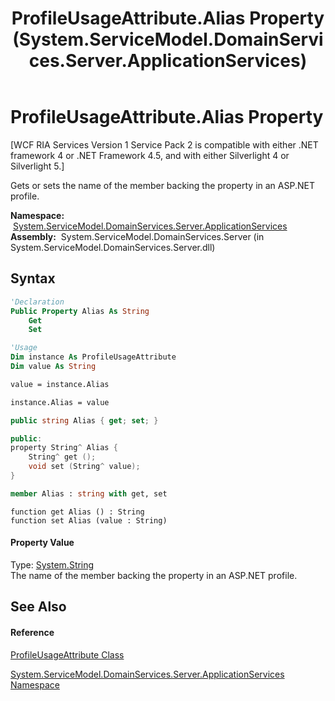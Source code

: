 ﻿---
title: ProfileUsageAttribute.Alias Property  (System.ServiceModel.DomainServices.Server.ApplicationServices)
TOCTitle: Alias Property
ms:assetid: P:System.ServiceModel.DomainServices.Server.ApplicationServices.ProfileUsageAttribute.Alias
ms:mtpsurl: https://msdn.microsoft.com/en-us/library/system.servicemodel.domainservices.server.applicationservices.profileusageattribute.alias(v=VS.91)
ms:contentKeyID: 28755768
ms.date: 01/27/2012
mtps_version: v=VS.91
f1_keywords:
- System.ServiceModel.DomainServices.Server.ApplicationServices.ProfileUsageAttribute.Alias
- System.ServiceModel.DomainServices.Server.ApplicationServices.ProfileUsageAttribute.get_Alias
- System.ServiceModel.DomainServices.Server.ApplicationServices.ProfileUsageAttribute.set_Alias
dev_langs:
- CSharp
- JScript
- VB
- FSharp
- c++
api_location:
- System.ServiceModel.DomainServices.Server.dll
api_name:
- System.ServiceModel.DomainServices.Server.ApplicationServices.ProfileUsageAttribute.Alias
- System.ServiceModel.DomainServices.Server.ApplicationServices.ProfileUsageAttribute.get_Alias
- System.ServiceModel.DomainServices.Server.ApplicationServices.ProfileUsageAttribute.set_Alias
api_type:
- Managed
topic_type:
- apiref
- kbSyntax
product_family_name: VS
ROBOTS: INDEX,FOLLOW
---

# ProfileUsageAttribute.Alias Property

\[WCF RIA Services Version 1 Service Pack 2 is compatible with either .NET framework 4 or .NET Framework 4.5, and with either Silverlight 4 or Silverlight 5.\]

Gets or sets the name of the member backing the property in an ASP.NET profile.

**Namespace:**  [System.ServiceModel.DomainServices.Server.ApplicationServices](ff422719\(v=vs.91\).md)  
**Assembly:**  System.ServiceModel.DomainServices.Server (in System.ServiceModel.DomainServices.Server.dll)

## Syntax

``` vb
'Declaration
Public Property Alias As String
    Get
    Set
```

``` vb
'Usage
Dim instance As ProfileUsageAttribute
Dim value As String

value = instance.Alias

instance.Alias = value
```

``` csharp
public string Alias { get; set; }
```

``` c++
public:
property String^ Alias {
    String^ get ();
    void set (String^ value);
}
```

``` fsharp
member Alias : string with get, set
```

``` jscript
function get Alias () : String
function set Alias (value : String)
```

#### Property Value

Type: [System.String](https://msdn.microsoft.com/en-us/library/s1wwdcbf)  
The name of the member backing the property in an ASP.NET profile.  

## See Also

#### Reference

[ProfileUsageAttribute Class](ff422064\(v=vs.91\).md)

[System.ServiceModel.DomainServices.Server.ApplicationServices Namespace](ff422719\(v=vs.91\).md)

